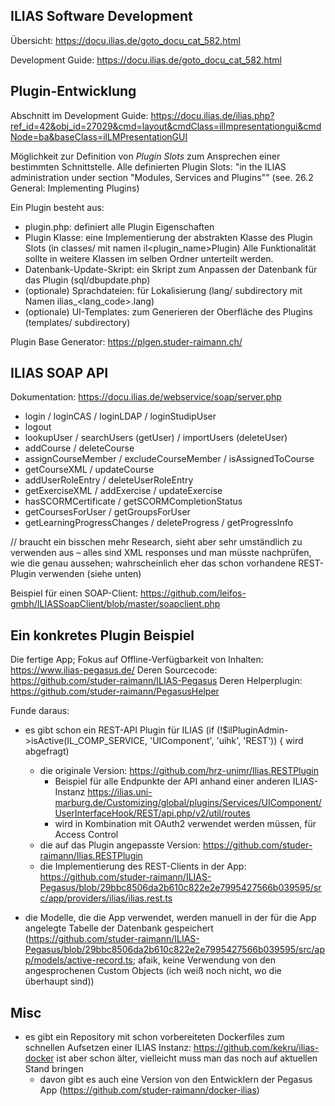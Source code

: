 ## ILIAS Software Development 

Übersicht: https://docu.ilias.de/goto_docu_cat_582.html

Development Guide: https://docu.ilias.de/goto_docu_cat_582.html

## Plugin-Entwicklung 

Abschnitt im Development Guide: https://docu.ilias.de/ilias.php?ref_id=42&obj_id=27029&cmd=layout&cmdClass=illmpresentationgui&cmdNode=ba&baseClass=ilLMPresentationGUI

Möglichkeit zur Definition von _Plugin Slots_ zum Ansprechen einer bestimmten Schnittstelle. Alle definierten Plugin Slots: "in the ILIAS administration under section "Modules, Services and Plugins"" (see. 26.2 General: Implementing Plugins) 

Ein Plugin besteht aus: 

- plugin.php: definiert alle Plugin Eigenschaften 
- Plugin Klasse: eine Implementierung der abstrakten Klasse des Plugin Slots (in classes/ mit namen il<plugin_name>Plugin) Alle Funktionalität sollte in weitere Klassen im selben Ordner unterteilt werden. 
- Datenbank-Update-Skript: ein Skript zum Anpassen der Datenbank für das Plugin (sql/dbupdate.php) 
- (optionale) Sprachdateien: für Lokalisierung (lang/ subdirectory mit Namen ilias_<lang_code>.lang) 
- (optionale) UI-Templates: zum Generieren der Oberfläche des Plugins (templates/ subdirectory) 

Plugin Base Generator: https://plgen.studer-raimann.ch/

## ILIAS SOAP API 

Dokumentation: https://docu.ilias.de/webservice/soap/server.php
- login / loginCAS / loginLDAP / loginStudipUser 
- logout 
- lookupUser / searchUsers (getUser) / importUsers (deleteUser) 
- addCourse / deleteCourse 
- assignCourseMember / excludeCourseMember / isAssignedToCourse 
- getCourseXML / updateCourse 
- addUserRoleEntry / deleteUserRoleEntry 
- getExerciseXML / addExercise / updateExercise 
- hasSCORMCertificate / getSCORMCompletionStatus 
- getCoursesForUser / getGroupsForUser 
- getLearningProgressChanges / deleteProgress / getProgressInfo 

// braucht ein bisschen mehr Research, sieht aber sehr umständlich zu verwenden aus – alles sind XML responses und man müsste nachprüfen, wie die genau aussehen; wahrscheinlich eher das schon vorhandene REST-Plugin verwenden (siehe unten) 

Beispiel für einen SOAP-Client: https://github.com/leifos-gmbh/ILIASSoapClient/blob/master/soapclient.php 

## Ein konkretes Plugin Beispiel 

Die fertige App; Fokus auf Offline-Verfügbarkeit von Inhalten: https://www.ilias-pegasus.de/ 
Deren Sourcecode: https://github.com/studer-raimann/ILIAS-Pegasus 
Deren Helperplugin: https://github.com/studer-raimann/PegasusHelper 

Funde daraus: 
- es gibt schon ein REST-API Plugin für ILIAS (if (!$ilPluginAdmin->isActive(IL_COMP_SERVICE, 'UIComponent', 'uihk', 'REST')) { wird abgefragt)
  - die originale Version: https://github.com/hrz-unimr/Ilias.RESTPlugin 
    - Beispiel für alle Endpunkte der API anhand einer anderen ILIAS-Instanz https://ilias.uni-marburg.de/Customizing/global/plugins/Services/UIComponent/UserInterfaceHook/REST/api.php/v2/util/routes 
    - wird in Kombination mit OAuth2 verwendet werden müssen, für Access Control 
  - die auf das Plugin angepasste Version: https://github.com/studer-raimann/Ilias.RESTPlugin 
  - die Implementierung des REST-Clients in der App: https://github.com/studer-raimann/ILIAS-Pegasus/blob/29bbc8506da2b610c822e2e7995427566b039595/src/app/providers/ilias/ilias.rest.ts 

- die Modelle, die die App verwendet, werden manuell in der für die App angelegte Tabelle der Datenbank gespeichert (https://github.com/studer-raimann/ILIAS-Pegasus/blob/29bbc8506da2b610c822e2e7995427566b039595/src/app/models/active-record.ts; afaik, keine Verwendung von den angesprochenen Custom Objects (ich weiß noch nicht, wo die überhaupt sind)) 

## Misc 

- es gibt ein Repository mit schon vorbereiteten Dockerfiles zum schnellen Aufsetzen einer ILIAS Instanz: https://github.com/kekru/ilias-docker ist aber schon älter, vielleicht muss man das noch auf aktuellen Stand bringen 
  - davon gibt es auch eine Version von den Entwicklern der Pegasus App (https://github.com/studer-raimann/docker-ilias) 

 

 
